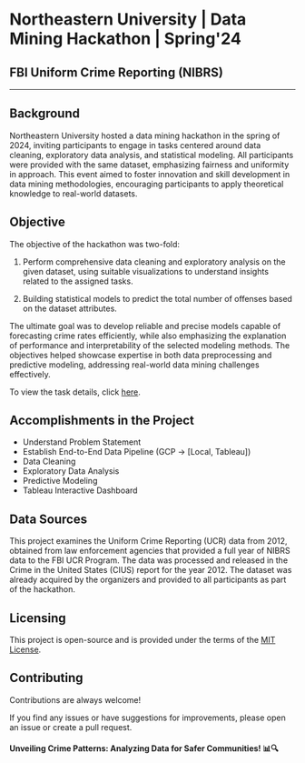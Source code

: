 # Northeastern University | Data Mining Hackathon | Spring'24

## FBI Uniform Crime Reporting (NIBRS)
<hr>

## Background
Northeastern University hosted a data mining hackathon in the spring of 2024, inviting participants to engage in tasks centered around data cleaning, exploratory data analysis, and statistical modeling. All participants were provided with the same dataset, emphasizing fairness and uniformity in approach. This event aimed to foster innovation and skill development in data mining methodologies, encouraging participants to apply theoretical knowledge to real-world datasets.


## Objective
The objective of the hackathon was two-fold:
1. Perform comprehensive data cleaning and exploratory analysis on the given dataset, using suitable visualizations to understand insights related to the assigned tasks.

2. Building statistical models to predict the total number of offenses based on the dataset attributes.

The ultimate goal was to develop reliable and precise models capable of forecasting crime rates efficiently, while also emphasizing the explanation of performance and interpretability of the selected modeling methods. The objectives helped showcase expertise in both data preprocessing and predictive modeling, addressing real-world data mining challenges effectively. 

To view the task details, click [here](References/hackathon%202024.pdf).


## Accomplishments in the Project
- Understand Problem Statement
- Establish End-to-End Data Pipeline (GCP -> [Local, Tableau])
- Data Cleaning
- Exploratory Data Analysis
- Predictive Modeling
- Tableau Interactive Dashboard


## Data Sources
This project examines the Uniform Crime Reporting (UCR) data from 2012, obtained from law enforcement agencies that provided a full year of NIBRS data to the FBI UCR Program. The data was processed and released in the Crime in the United States (CIUS) report for the year 2012. The dataset was already acquired by the organizers and provided to all participants as part of the hackathon.


## Licensing
This project is open-source and is provided under the terms of the [MIT License](https://choosealicense.com/licenses/mit/).


## Contributing
Contributions are always welcome!

If you find any issues or have suggestions for improvements, please open an issue or create a pull request.


#### Unveiling Crime Patterns: Analyzing Data for Safer Communities! 📊🔍